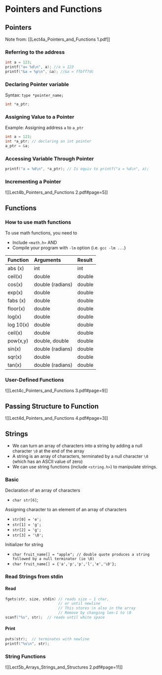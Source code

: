 # Pointers and Functions

## Pointers 

Note from: [[Lect4a_Pointers_and_Functions 1.pdf]]
### Referring to the address

```c
int a = 123;
printf("a= %d\n", a); //a = 123
printf("&a = %p\n", &a); //&a = ffbff7dc
```

### Declaring Pointer variable

Syntax: `type *pointer_name;`

```c
int *a_ptr;
```

### Assigning Value to a Pointer

Example: Assigning address `a` to `a_ptr`

```c
int a = 123;
int *a_ptr; // declaring an int pointer
a_ptr = &a;
```

### Accessing Variable Through Pointer

```c
printf("a = %d\n", *a_ptr); // Is equiv to printf("a = %d\n", a);
```

### Incrementing a Pointer

![[Lect4b_Pointers_and_Functions 2.pdf#page=5]]

## Functions 

### How to use math functions

To use math functions, you need to

- Include `<math.h>` AND
- Compile your program with `-lm` option (i.e. `gcc -lm ...`)

| Function  | Arguments        | Result |
|:--------- |:---------------- |:------ |
| abs (x)   | int              | int    |
| ceil(x)   | double           | double |
| cos(x)    | double (radians) | double |
| exp(x)    | double           | double |
| fabs (x)  | double           | double |
| floor(x)  | double           | double |
| log(x)    | double           | double |
| log 10(x) | double           | double |
| ceil(x)   | double           | double |
| pow(x,y)  | double, double   | double |
| sin(x)    | double (radians) | double |
| sqr(x)    | double           | double |
| tan(x)    | double (radians) | double |

### User-Defined Functions

![[Lect4c_Pointers_and_Functions 3.pdf#page=9]]

## Passing Structure to Function

![[Lect4d_Pointers_and_Functions 4.pdf#page=3]]

## Strings

- We can turn an array of characters into a string by adding a null character `\0` at the end of the array
- A string is an array of characters, terminated by a null character `\0` (which has an ASCII value of zero)
- We can use string functions (include `<string.h>`) to manipulate strings.

### Basic

Declaration of an array of characters

- `char str[6]`;

Assigning character to an element of an array of characters

- `str[0] = 'e';`
- `str[1] = 'g';`
- `str[2] = 'g';`
- `str[3] = '\0';`

Initializer for string

- `char fruit_name[] = "apple"; // double quote produces a string followed by a null terminator (ie \0)`
- `char fruit_name[] = {'a','p','p','l','e','\0'};`

### Read Strings from stdin

#### Read

```c
fgets(str, size, stdin) // reads size – 1 char,
                        // or until newline
                        // This stores \n also in the array 
                        // Remove by changing len-1 to \0
scanf("%s", str);  // reads until white space
```

#### Print

```c
puts(str);  // terminates with newline
printf("%s\n", str);
```

### String Functions

![[Lect5b_Arrays_Strings_and_Structures 2.pdf#page=11]]